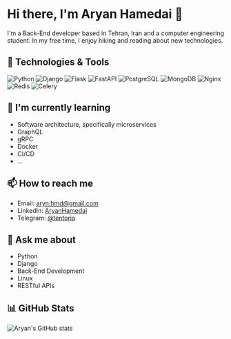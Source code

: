 # Hi there, I'm Aryan Hamedai 👋

I'm a Back-End developer based in Tehran, Iran and a computer engineering student. In my free time, I enjoy hiking and reading about new technologies.

## 🔧 Technologies & Tools

![Python](https://img.shields.io/badge/-Python-3776AB?style=flat-square&logo=python&logoColor=white)
![Django](https://img.shields.io/badge/-Django-092E20?style=flat-square&logo=django&logoColor=white)
![Flask](https://img.shields.io/badge/-Flask-000000?style=flat-square&logo=flask&logoColor=white)
![FastAPI](https://img.shields.io/badge/-FastAPI-009688?style=flat-square&logo=fastapi&logoColor=white)
![PostgreSQL](https://img.shields.io/badge/-PostgreSQL-336791?style=flat-square&logo=postgresql&logoColor=white)
![MongoDB](https://img.shields.io/badge/-MongoDB-47A248?style=flat-square&logo=mongodb&logoColor=white)
![Nginx](https://img.shields.io/badge/-Nginx-269539?style=flat-square&logo=nginx&logoColor=white)
![Redis](https://img.shields.io/badge/-Redis-DC382D?style=flat-square&logo=redis&logoColor=white)
![Celery](https://img.shields.io/badge/-Celery-37814A?style=flat-square&logo=celery&logoColor=white)

## 🌱 I'm currently learning

- Software architecture, specifically microservices
- GraphQL
- gRPC
- Docker
- CI/CD
- ...

## 📫 How to reach me

- Email: [aryn.hmd@gmail.com](mailto:aryn.hmd@gmail.com)
- LinkedIn: [AryanHamedai](https://www.linkedin.com/in/AryanHamedai)
- Telegram: [@tentoria](https://t.me/tentoria)

## 💬 Ask me about

- Python
- Django
- Back-End Development
- Linux
- RESTful APIs

## 📊 GitHub Stats

![Aryan's GitHub stats](https://github-readme-stats.vercel.app/api?username=AryanHamedani&show_icons=true&theme=radical)
